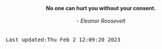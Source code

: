 
<div align="center"><b><span>No one can hurt you without your consent.</span></b><br><br><i> - Eleanor Roosevelt</i></div>
<br><br><kbd>Last updated:Thu Feb  2 12:09:20 2023</kbd>